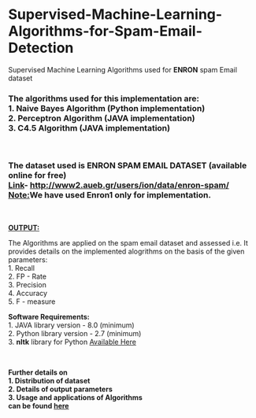 # Supervised-Machine-Learning-Algorithms-for-Spam-Email-Detection
Supervised Machine Learning Algorithms used for <b>ENRON</b> spam Email dataset
</br>

<h3>
The algorithms used for this implementation are:</br>
<b>1. Naive Bayes Algorithm </b> (Python implementation)</br>
<b>2. Perceptron Algorithm </b> (JAVA implementation)</br>
<b>3. C4.5 Algorithm </b> (JAVA implementation)</br>
</h3>
</br>
<h3>
The dataset used is <b>ENRON</b> SPAM EMAIL DATASET (available online for free)</br>
<u>Link</u>- <a href="http://www2.aueb.gr/users/ion/data/enron-spam/">http://www2.aueb.gr/users/ion/data/enron-spam/</a></br>
<u>Note:</u>We have used <b>Enron1</b> only for implementation.
</h3>
</br>
<p font size="20"><b><u>OUTPUT:</b></u></p>
<p font size="18">
The Algorithms are applied on the spam email dataset and assessed i.e. It provides details on the implemented alogrithms on the basis of the given parameters:</br>
1. Recall </br>
2. FP - Rate</br>
3. Precision</br>
4. Accuracy</br>
5. F - measure</br>
</p>
<p font size="20">
<b>Software Requirements:</b></br>
1. JAVA library version - 8.0 (minimum)</br>
2. Python library version - 2.7 (minimum)</br>
3. <b>nltk</b> library for Python <a href="http://www.nltk.org/install.html">Available Here</a></br>
</p>
</br>
<p font size="22"><b>
Further details on </br>
1. Distribution of dataset </br>
2. Details of output parameters</br>
3. Usage and applications of Algorithms</br>
can be found <a href="http://ijsart.com/Home/IssueDetail/8673">here</a>
</b></p>

